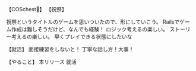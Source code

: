 【COSchest👗】
【祝祭】

祝祭というタイトルのゲームを思いついたので、形にしていこう。
Railsでゲーム作成は難しそうだけど、なんでも経験！
ロジック考えるの楽しい。
ストーリー考えるの楽しい。
早くプレイできる状態にしたいな

【就活】
面接練習をしないと！
丁寧な話し方！大事！

【やること】
本リリース
就活
